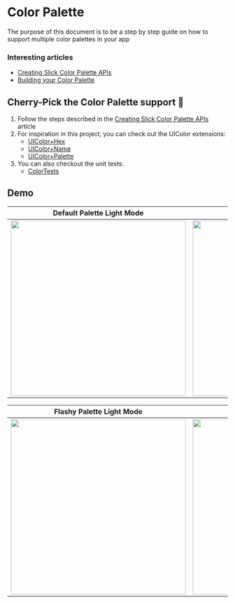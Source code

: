 # Color Palette

The purpose of this document is to be a step by step guide on how to support multiple color palettes in your app

### Interesting articles
* [Creating Slick Color Palette APIs](https://www.fabisevi.ch/2021/08/24/creating-slick-color-palette-apis/)
* [Building your Color Palette](https://www.refactoringui.com/previews/building-your-color-palette)

## Cherry-Pick the Color Palette support 🍒
1. Follow the steps described in the [Creating Slick Color Palette APIs](https://www.fabisevi.ch/2021/08/24/creating-slick-color-palette-apis/) article
2. For inspiration in this project, you can check out the UIColor extensions:
    * [UIColor+Hex](../SwiftyPick/Presentation/Extension/UIColor+Hex.swift)
    * [UIColor+Name](../SwiftyPick/Presentation/Extension/UIColor+Name.swift)
    * [UIColor+Palette](../SwiftyPick/Presentation/Extension/UIColor+Hex.swift)
3. You can also checkout the unit tests:
    * [ColorTests](../SwiftyPickTests/Resources/ColorTests.swift)

## Demo
| Default Palette Light Mode | Default Palette Dark Mode |
| - | - |
|<img src="https://user-images.githubusercontent.com/5333984/131167389-70a9cded-8ede-4a6f-b0ef-42927e021bdd.png" width="400px">|<img src="https://user-images.githubusercontent.com/5333984/131167393-dca08ff3-b656-4fa8-881d-8e4ef2381d96.png" width="400px">|

| Flashy Palette Light Mode | Flashy Palette Dark Mode |
| - | - |
|<img src="https://user-images.githubusercontent.com/5333984/131167471-670ae53c-2f10-4230-abd6-3fcaaaf28b30.png" width="400px">|<img src="https://user-images.githubusercontent.com/5333984/131167477-065ad134-9582-4c03-ad74-4a52f1059fc6.png" width="400px">|
